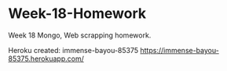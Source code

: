 # Week-18-Homework
Week 18 Mongo, Web scrapping homework.




Heroku created:
immense-bayou-85375
https://immense-bayou-85375.herokuapp.com/


